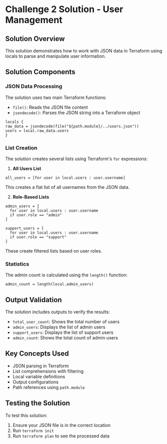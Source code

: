 # Challenge 2 Solution - User Management

## Solution Overview
This solution demonstrates how to work with JSON data in Terraform using locals to parse and manipulate user information.

## Solution Components

### JSON Data Processing
The solution uses two main Terraform functions:
- `file()`: Reads the JSON file content
- `jsondecode()`: Parses the JSON string into a Terraform object
```hcl
locals {
raw_data = jsondecode(file("${path.module}/../users.json"))
users = local.raw_data.users
}
```

### List Creation
The solution creates several lists using Terraform's `for` expressions:

1. **All Users List**
```hcl
all_users = [for user in local.users : user.username]
```
This creates a flat list of all usernames from the JSON data.

2. **Role-Based Lists**
```hcl
admin_users = [
  for user in local.users : user.username
  if user.role == "admin"
]

support_users = [
  for user in local.users : user.username
  if user.role == "support"
]
```
These create filtered lists based on user roles.

### Statistics
The admin count is calculated using the `length()` function:
```hcl
admin_count = length(local.admin_users)
```

## Output Validation
The solution includes outputs to verify the results:
- `total_user_count`: Shows the total number of users
- `admin_users`: Displays the list of admin users
- `support_users`: Displays the list of support users
- `admin_count`: Shows the total count of admin users

## Key Concepts Used
- JSON parsing in Terraform
- List comprehensions with filtering
- Local variable definitions
- Output configurations
- Path references using `path.module`

## Testing the Solution
To test this solution:
1. Ensure your JSON file is in the correct location
2. Run `terraform init`
3. Run `terraform plan` to see the processed data